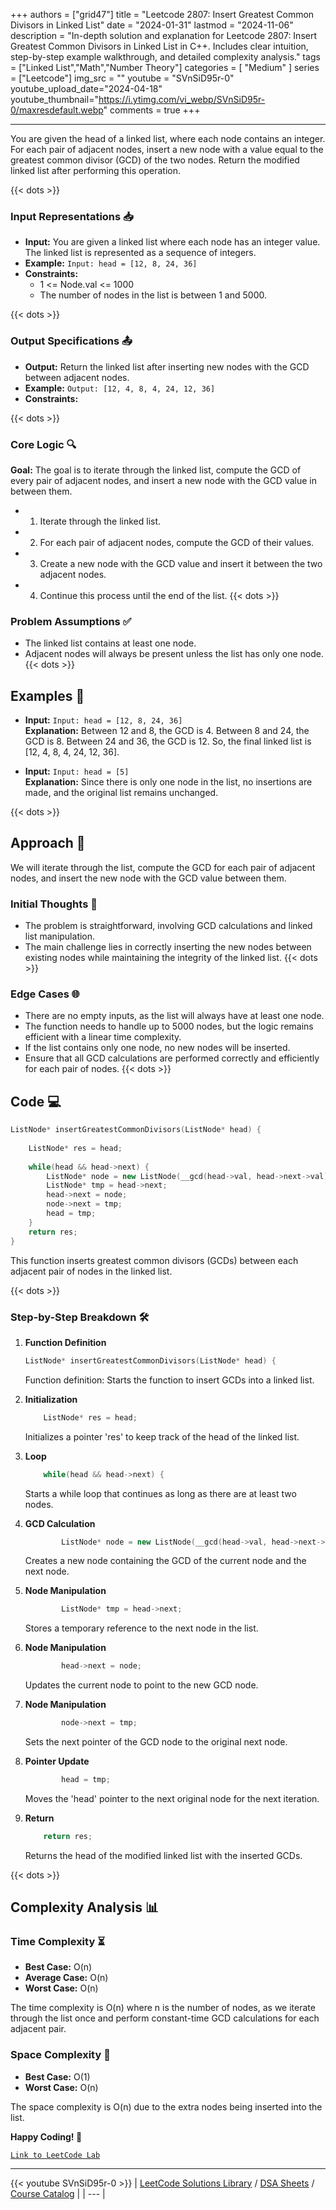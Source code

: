 
+++
authors = ["grid47"]
title = "Leetcode 2807: Insert Greatest Common Divisors in Linked List"
date = "2024-01-31"
lastmod = "2024-11-06"
description = "In-depth solution and explanation for Leetcode 2807: Insert Greatest Common Divisors in Linked List in C++. Includes clear intuition, step-by-step example walkthrough, and detailed complexity analysis."
tags = ["Linked List","Math","Number Theory"]
categories = [
    "Medium"
]
series = ["Leetcode"]
img_src = ""
youtube = "SVnSiD95r-0"
youtube_upload_date="2024-04-18"
youtube_thumbnail="https://i.ytimg.com/vi_webp/SVnSiD95r-0/maxresdefault.webp"
comments = true
+++



---
You are given the head of a linked list, where each node contains an integer. For each pair of adjacent nodes, insert a new node with a value equal to the greatest common divisor (GCD) of the two nodes. Return the modified linked list after performing this operation.
<!--more-->
{{< dots >}}
### Input Representations 📥
- **Input:** You are given a linked list where each node has an integer value. The linked list is represented as a sequence of integers.
- **Example:** `Input: head = [12, 8, 24, 36]`
- **Constraints:**
	- 1 <= Node.val <= 1000
	- The number of nodes in the list is between 1 and 5000.

{{< dots >}}
### Output Specifications 📤
- **Output:** Return the linked list after inserting new nodes with the GCD between adjacent nodes.
- **Example:** `Output: [12, 4, 8, 4, 24, 12, 36]`
- **Constraints:**

{{< dots >}}
### Core Logic 🔍
**Goal:** The goal is to iterate through the linked list, compute the GCD of every pair of adjacent nodes, and insert a new node with the GCD value in between them.

- 1. Iterate through the linked list.
- 2. For each pair of adjacent nodes, compute the GCD of their values.
- 3. Create a new node with the GCD value and insert it between the two adjacent nodes.
- 4. Continue this process until the end of the list.
{{< dots >}}
### Problem Assumptions ✅
- The linked list contains at least one node.
- Adjacent nodes will always be present unless the list has only one node.
{{< dots >}}
## Examples 🧩
- **Input:** `Input: head = [12, 8, 24, 36]`  \
  **Explanation:** Between 12 and 8, the GCD is 4. Between 8 and 24, the GCD is 8. Between 24 and 36, the GCD is 12. So, the final linked list is [12, 4, 8, 4, 24, 12, 36].

- **Input:** `Input: head = [5]`  \
  **Explanation:** Since there is only one node in the list, no insertions are made, and the original list remains unchanged.

{{< dots >}}
## Approach 🚀
We will iterate through the list, compute the GCD for each pair of adjacent nodes, and insert the new node with the GCD value between them.

### Initial Thoughts 💭
- The problem is straightforward, involving GCD calculations and linked list manipulation.
- The main challenge lies in correctly inserting the new nodes between existing nodes while maintaining the integrity of the linked list.
{{< dots >}}
### Edge Cases 🌐
- There are no empty inputs, as the list will always have at least one node.
- The function needs to handle up to 5000 nodes, but the logic remains efficient with a linear time complexity.
- If the list contains only one node, no new nodes will be inserted.
- Ensure that all GCD calculations are performed correctly and efficiently for each pair of nodes.
{{< dots >}}
## Code 💻
```cpp
ListNode* insertGreatestCommonDivisors(ListNode* head) {
    
    ListNode* res = head;
    
    while(head && head->next) {
        ListNode* node = new ListNode(__gcd(head->val, head->next->val));
        ListNode* tmp = head->next;
        head->next = node;
        node->next = tmp;
        head = tmp;
    }
    return res;
}
```

This function inserts greatest common divisors (GCDs) between each adjacent pair of nodes in the linked list.

{{< dots >}}
### Step-by-Step Breakdown 🛠️
1. **Function Definition**
	```cpp
	ListNode* insertGreatestCommonDivisors(ListNode* head) {
	```
	Function definition: Starts the function to insert GCDs into a linked list.

2. **Initialization**
	```cpp
	    ListNode* res = head;
	```
	Initializes a pointer 'res' to keep track of the head of the linked list.

3. **Loop**
	```cpp
	    while(head && head->next) {
	```
	Starts a while loop that continues as long as there are at least two nodes.

4. **GCD Calculation**
	```cpp
	        ListNode* node = new ListNode(__gcd(head->val, head->next->val));
	```
	Creates a new node containing the GCD of the current node and the next node.

5. **Node Manipulation**
	```cpp
	        ListNode* tmp = head->next;
	```
	Stores a temporary reference to the next node in the list.

6. **Node Manipulation**
	```cpp
	        head->next = node;
	```
	Updates the current node to point to the new GCD node.

7. **Node Manipulation**
	```cpp
	        node->next = tmp;
	```
	Sets the next pointer of the GCD node to the original next node.

8. **Pointer Update**
	```cpp
	        head = tmp;
	```
	Moves the 'head' pointer to the next original node for the next iteration.

9. **Return**
	```cpp
	    return res;
	```
	Returns the head of the modified linked list with the inserted GCDs.

{{< dots >}}
## Complexity Analysis 📊
### Time Complexity ⏳
- **Best Case:** O(n)
- **Average Case:** O(n)
- **Worst Case:** O(n)

The time complexity is O(n) where n is the number of nodes, as we iterate through the list once and perform constant-time GCD calculations for each adjacent pair.

### Space Complexity 💾
- **Best Case:** O(1)
- **Worst Case:** O(n)

The space complexity is O(n) due to the extra nodes being inserted into the list.

**Happy Coding! 🎉**


[`Link to LeetCode Lab`](https://leetcode.com/problems/insert-greatest-common-divisors-in-linked-list/description/)

---
{{< youtube SVnSiD95r-0 >}}
| [LeetCode Solutions Library](https://grid47.xyz/leetcode/) / [DSA Sheets](https://grid47.xyz/sheets/) / [Course Catalog](https://grid47.xyz/courses/) |
| --- |
